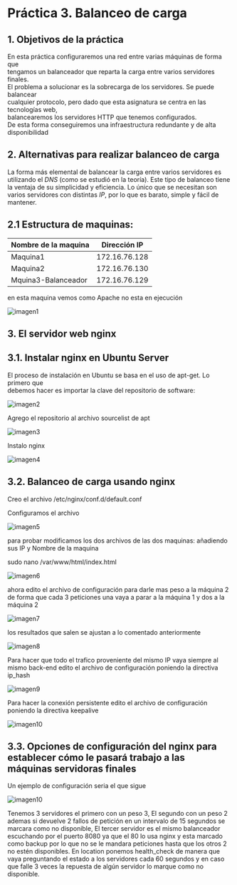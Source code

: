 
# Práctica 3. Balanceo de carga

## 1. Objetivos de la práctica

En esta práctica configuraremos una red entre varias máquinas de forma que  
tengamos un balanceador que reparta la carga entre varios servidores finales.  
El problema a solucionar es la sobrecarga de los servidores. Se puede balancear  
cualquier protocolo, pero dado que esta asignatura se centra en las tecnologías web,  
balancearemos los servidores HTTP que tenemos configurados.  
De esta forma conseguiremos una infraestructura redundante y de alta disponibilidad  

## 2. Alternativas para realizar balanceo de carga

La forma más elemental de balancear la carga entre varios servidores es utilizando el
*DNS* (como se estudió en la teoría). Este tipo de balanceo tiene la ventaja de su
simplicidad y eficiencia. Lo único que se necesitan son varios servidores con distintas
*IP*, por lo que es barato, simple y fácil de mantener.

## 2.1 Estructura de  maquinas:
Nombre de la maquina | Dirección IP
-----------| -------------
Maquina1 |172.16.76.128
Maquina2 |172.16.76.130
Mquina3-Balanceador |172.16.76.129

en esta maquina vemos como Apache no esta en ejecución

![imagen1](https://github.com/moulayrchid/swap1516/blob/master/practica3/nueva)

## 3. El servidor web nginx

## 3.1. Instalar nginx en Ubuntu Server 

El proceso de instalación en Ubuntu se basa en el uso de apt-get. Lo primero que  
debemos hacer es importar la clave del repositorio de software:  

![imagen2](https://github.com/moulayrchid/swap1516/blob/master/practica3/imagen2.png)

Agrego el repositorio al archivo sourcelist de apt

![imagen3](https://github.com/moulayrchid/swap1516/blob/master/practica3/imagen3.png)

Instalo nginx

![imagen4](https://github.com/moulayrchid/swap1516/blob/master/practica3/imagen4.png)

## 3.2. Balanceo de carga usando nginx

Creo el archivo /etc/nginx/conf.d/default.conf 

Configuramos el archivo

![imagen5](https://github.com/moulayrchid/swap1516/blob/master/practica3/imagen5.png)

para probar modificamos los dos archivos de las dos maquinas: añadiendo sus IP y Nombre de la maquina

sudo nano /var/www/html/index.html

![imagen6](https://github.com/moulayrchid/swap1516/blob/master/practica3/imagen6.png)

ahora edito el archivo de configuración para darle mas peso a la máquina 2 de forma que cada 3 peticiones una vaya a parar a la máquina 1 y dos a la máquina 2

![imagen7](https://github.com/moulayrchid/swap1516/blob/master/practica3/imagen7.png)


los resultados que salen se ajustan a lo comentado anteriormente

![imagen8](https://github.com/moulayrchid/swap1516/blob/master/practica3/imagen8.png)

Para hacer que todo el trafico proveniente del mismo IP vaya siempre al mismo back-end edito el archivo de configuración poniendo la directiva ip_hash

![imagen9](https://github.com/moulayrchid/swap1516/blob/master/practica3/imagen9.png)

Para hacer la conexión persistente edito el archivo de configuración poniendo la directiva keepalive

![imagen10](https://github.com/moulayrchid/swap1516/blob/master/practica3/imagen10.png)

## 3.3. Opciones de configuración del nginx para establecer cómo le pasará trabajo a las máquinas servidoras finales

Un ejemplo de configuración seria el que sigue

![imagen10](https://github.com/moulayrchid/swap1516/blob/master/practica3/imagen11.png)

Tenemos 3 servidores el primero con un peso 3, El segundo con un peso 2 ademas si devuelve 2 fallos de petición en un intervalo de 15 segundos se marcara como no disponible, El tercer servidor es el mismo balanceador escuchando por el puerto 8080 ya que el 80 lo usa nginx y esta marcado como backup por lo que no se le mandara peticiones hasta que los otros 2 no estén disponibles. En location ponemos health_check de manera que vaya preguntando el estado a los servidores cada 60 segundos y en caso que falle 3 veces la repuesta de algún servidor lo marque como no disponible.
















